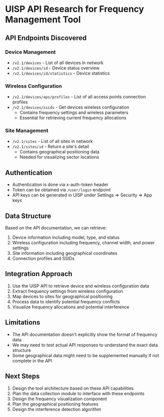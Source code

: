 # UISP API Research for Frequency Management Tool

## API Endpoints Discovered

### Device Management
- `/v2.1/devices` - List of all devices in network
- `/v2.1/devices/id` - Device status overview
- `/v2.1/devices/id/statistics` - Device statistics

### Wireless Configuration
- `/v2.1/devices/aps/profiles` - List of all access points connection profiles
- `/v2.1/devices/ssids` - Get devices wireless configuration
  - Contains frequency settings and wireless parameters
  - Essential for retrieving current frequency allocations

### Site Management
- `/v2.1/sites` - List of all sites in network
- `/v2.1/sites/id` - Return a site's detail
  - Contains geographical positioning data
  - Needed for visualizing sector locations

## Authentication
- Authentication is done via x-auth-token header
- Token can be obtained via `/user/login` endpoint
- API keys can be generated in UISP under Settings => Security => App keys

## Data Structure
Based on the API documentation, we can retrieve:
1. Device information including model, type, and status
2. Wireless configuration including frequency, channel width, and power settings
3. Site information including geographical coordinates
4. Connection profiles and SSIDs

## Integration Approach
1. Use the UISP API to retrieve device and wireless configuration data
2. Extract frequency settings from wireless configuration
3. Map devices to sites for geographical positioning
4. Process data to identify potential frequency conflicts
5. Visualize frequency allocations and potential interference

## Limitations
- The API documentation doesn't explicitly show the format of frequency data
- We may need to test actual API responses to understand the exact data structure
- Some geographical data might need to be supplemented manually if not complete in the API

## Next Steps
1. Design the tool architecture based on these API capabilities
2. Plan the data collection module to interface with these endpoints
3. Design the frequency visualization component
4. Plan the geographical positioning features
5. Design the interference detection algorithm
